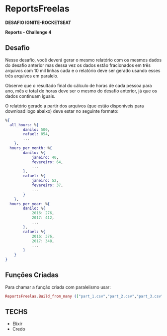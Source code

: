 # ReportsFreelas

**DESAFIO IGNITE-ROCKETSEAT**

**Reports - Challenge 4**

## Desafio

Nesse desafio, você deverá gerar o mesmo relatório com os mesmos dados do desafio anterior mas dessa vez os dados estão fracionados em três arquivos com 10 mil linhas cada e o relatório deve ser gerado usando esses três arquivos em paralelo.

Observe que o resultado final do cálculo de horas de cada pessoa para ano, mês e total de horas deve ser o mesmo do desafio anterior, já que os dados continuam iguais.

O relatório gerado a partir dos arquivos (que estão disponíveis para download logo abaixo) deve estar no seguinte formato:

```elixir
%{
  all_hours: %{
        danilo: 500,
        rafael: 854,
        ...
    },
  hours_per_month: %{
        danilo: %{
            janeiro: 40,
            fevereiro: 64,
            ...
        },
        rafael: %{
            janeiro: 52,
            fevereiro: 37,
            ...
        }
    },
  hours_per_year: %{
        danilo: %{
            2016: 276,
            2017: 412,
            ...
        },
        rafael: %{
            2016: 376,
            2017: 348,
            ...
        }
    }
}
```
## Funções Criadas

Para chamar a função criada com paralelismo usar:

``` elixir
ReportsFreelas.Build_from_many (["part_1.csv","part_2.csv","part_3.csv"])
```

## TECHS

- Elixir
- Credo

